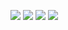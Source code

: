 ![](https://github.com/ratewalamit/Machine-Learning-Specialization-Coursera/blob/9d04ab60f2334c9d2915b031a358a629c8403dd0/C2%20-%20Advanced%20Learning%20Algorithms/week3/practice-quiz-bias-and-variance/ss1.png)
![](https://github.com/ratewalamit/Machine-Learning-Specialization-Coursera/blob/9d04ab60f2334c9d2915b031a358a629c8403dd0/C2%20-%20Advanced%20Learning%20Algorithms/week3/practice-quiz-bias-and-variance/ss2.png)
![](https://github.com/ratewalamit/Machine-Learning-Specialization-Coursera/blob/9d04ab60f2334c9d2915b031a358a629c8403dd0/C2%20-%20Advanced%20Learning%20Algorithms/week3/practice-quiz-bias-and-variance/ss3.png)
![](https://github.com/ratewalamit/Machine-Learning-Specialization-Coursera/blob/9d04ab60f2334c9d2915b031a358a629c8403dd0/C2%20-%20Advanced%20Learning%20Algorithms/week3/practice-quiz-bias-and-variance/ss4.png)